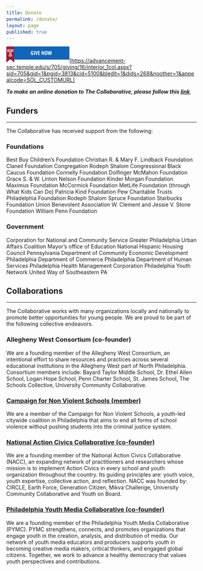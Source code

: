 ```yaml
---
title: Donate
permalink: /donate/
layout: page
published: true
---
```


![Donate Online](/media/give-now-1.png)[https://advancement-sec.temple.edu/s/705/giving/16/interior_1col.aspx?sid=705&gid=1&pgid=3813&cid=5100&bledit=1&dids=268&noother=1&appealcode=SOL_CUSTOMURL]

_**To make an online donation to The Collaborative, please follow this [link](http://giving.temple.edu/givetoUCCP)**_.

## Funders
---
The Collaborative has received support from the following:

### Foundations

Best Buy Children’s Foundation
Christian R. & Mary F. Lindback Foundation
Claneil Foundation
Congregation Rodeph Shalom
Congressional Black Caucus Foundation
Connelly Foundation
Dolfinger McMahon Foundation
Grace S. & W. Linton Nelson Foundation
Kinder Morgan Foundation
Maximus Foundation
McCormick Foundation
MetLife Foundation (through What Kids Can Do)
Patricia Kind Foundation
Pew Charitable Trusts
Philadelphia Foundation
Rodeph Shalom
Spruce Foundation
Starbucks Foundation
Union Benevolent Association
W. Clement and Jessie V. Stone Foundation
William Penn Foundation

### Government

Corporation for National and Community Service
Greater Philadelphia Urban Affairs Coalition
Mayor’s office of Education
National Hispanic Housing Council
Pennsylvania Department of Community Economic Development
Philadelphia Department of Commerce
Philadelphia Department of Human Services
Philadelphia Health Management Corporation
Philadelphia Youth Network
United Way of Southeastern PA

## Collaborations
---
The Collaborative works with many organizations locally and nationally to promote better opportunities for young people.  We are proud to be part of the following collective endeavors.

### Allegheny West Consortium (co-founder)

We are a founding member of the Allegheny West Consortium, an intentional effort to share resources and practices across several educational institutions in the Allegheny West part of North Philadelphia.  Consortium members include: Bayard Taylor Middle School, Dr. Ethel Allen School, Logan Hope School, Penn Charter School, St. James School, The Schools Collective, University Community Collaborative.

### [Campaign for Non Violent Schools (member)](http://www.campaignfornonviolentschools.org/)

We are a member of the Campaign for Non Violent Schools, a youth-led citywide coalition in Philadelphia that aims to end all forms of school violence without pushing students into the criminal justice system.

### [National Action Civics Collaborative (co-founder)](http://actioncivicscollaborative.org/about-us/)

We are a founding member of the National Action Civics Collaborative (NACC), an expanding network of practitioners and researchers whose mission is to implement Action Civics in every school and youth organization throughout the country. Its guiding principles are: youth voice, youth expertise, collective action, and reflection. NACC was founded by: CIRCLE, Earth Force, Generation Citizen, Mikva Challenge, University Community Collaborative and Youth on Board.

### [Philadelphia Youth Media Collaborative (co-founder)](http://www.phillyyouthmedia.org/)

We are a founding member of the Philadelphia Youth Media Collaborative (PYMC).  PYMC strengthens, connects, and promotes organizations that engage youth in the creation, analysis, and distribution of media. Our network of youth media educators and producers supports youth in becoming creative media makers, critical thinkers, and engaged global citizens. Together, we work to advance a healthy democracy that values youth perspectives and contributions.
